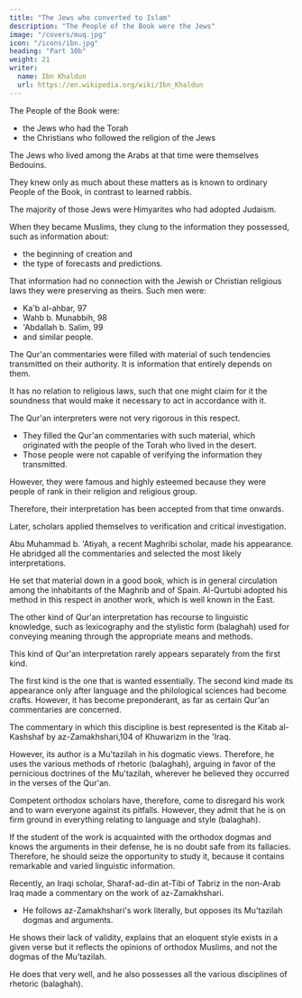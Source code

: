 ```yaml
---
title: "The Jews who converted to Islam"
description: "The People of the Book were the Jews"
image: "/covers/muq.jpg"
icon: "/icons/ibn.jpg"
heading: "Part 10b"
weight: 21
writer:
  name: Ibn Khaldun
  url: https://en.wikipedia.org/wiki/Ibn_Khaldun
---
```




The People of the Book were:
- the Jews who had the Torah
- the Christians who followed the religion of the Jews

The Jews who lived among the Arabs at that time were themselves Bedouins. 

They knew only as much about these matters as is known to ordinary People of the Book, in contrast to learned rabbis. 
<!-- 96  -->

The majority of those Jews were Himyarites who had adopted Judaism. 

When they became Muslims, they clung to the information they possessed, such as information about:
- the beginning of creation and
- the type of forecasts and predictions. 

That information had no connection with the Jewish or Christian religious laws they were preserving as theirs. Such men were:
- Ka'b al-ahbar, 97 
- Wahb b. Munabbih, 98 
- 'Abdallah b. Salim, 99
- and similar people.

The Qur'an commentaries were filled with material of such tendencies transmitted on their authority. It is information that entirely depends on them.

It has no relation to religious laws, such that one might claim for it the soundness that would make it necessary to act in accordance with it.

The Qur'an interpreters were not very rigorous in this respect. 
- They filled the Qur'an commentaries with such material, which originated with the people of the Torah who lived in the desert.
- Those people were not capable of verifying the information they transmitted. 

However, they were famous and highly esteemed because they were people of rank in their religion and religious group. 

Therefore, their interpretation has been accepted from that time onwards.

<!-- 100  -->
Later, scholars applied themselves to verification and critical investigation. 

Abu Muhammad b. 'Atiyah, a recent Maghribi scholar, made his appearance. He abridged all the commentaries and selected the most likely interpretations. 

He set that material down in a good book, which is in general circulation among the inhabitants of the Maghrib and of Spain. Al-Qurtubi adopted his method in this respect in another work, which is well known in the East.

<!-- 101 102  103 -->

The other kind of Qur'an interpretation has recourse to linguistic knowledge, such as lexicography and the stylistic form (balaghah) used for conveying meaning through the appropriate means and methods. 

This kind of Qur'an interpretation rarely appears separately from the first kind. 

The first kind is the one that is wanted essentially. The second kind made its appearance only after language and the philological sciences had become crafts. However, it has become preponderant, as far as certain Qur'an commentaries are concerned. 

The commentary in which this discipline is best represented is the Kitab al-Kashshaf by az-Zamakhshari,104 of Khuwarizm in the 'Iraq. 

However, its author is a Mu'tazilah in his dogmatic views. Therefore, he uses the various methods of rhetoric (balaghah), arguing in favor of the pernicious doctrines of the Mu'tazilah, wherever he believed they occurred in the verses of the Qur'an. 

Competent orthodox scholars have, therefore, come to disregard his work and to warn everyone against its pitfalls. However, they admit that he is on firm ground in everything relating to language and style (balaghah). 

If the student of the work is acquainted with the orthodox dogmas and knows the arguments in their defense, he is no doubt safe from its fallacies. Therefore, he should seize the opportunity to study it, because it contains remarkable and varied linguistic information.

<!-- 105 106 -->

Recently, an Iraqi scholar, Sharaf-ad-din at-Tibi of Tabriz in the non-Arab Iraq made a commentary on the work of az-Zamakhshari. 
- He follows az-Zamakhshari's work literally, but opposes its Mu'tazilah dogmas and arguments. 

He shows their lack of validity, explains that an eloquent style exists in a given verse but it reflects the opinions of orthodox Muslims, and not the dogmas of the Mu'tazilah. 

He does that very well, and he also possesses all the various disciplines of rhetoric (balaghah).
